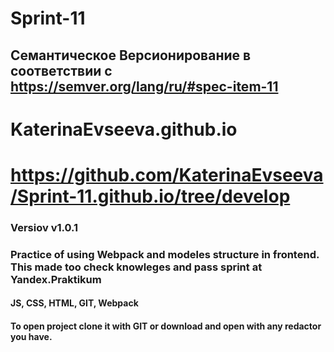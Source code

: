 # Sprint-11
## Семантическое Версионирование в соответствии с https://semver.org/lang/ru/#spec-item-11
# KaterinaEvseeva.github.io
# https://github.com/KaterinaEvseeva/Sprint-11.github.io/tree/develop
### Versiov v1.0.1
### Practice of using Webpack and modeles structure in frontend. This made too check knowleges and pass sprint at Yandex.Praktikum
#### JS, CSS, HTML, GIT, Webpack
#### To open project clone it with GIT or download and open with any redactor you have.